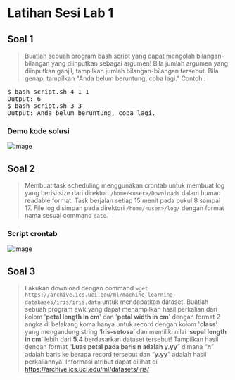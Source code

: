 # Latihan Sesi Lab 1

## Soal 1
> Buatlah sebuah program bash script yang dapat mengolah bilangan-bilangan yang diinputkan sebagai argumen! Bila jumlah argumen yang diinputkan ganjil, tampilkan jumlah bilangan-bilangan tersebut. Bila genap, tampilkan "Anda belum beruntung, coba lagi." Contoh :
<pre>
$ bash script.sh 4 1 1
Output: 6
$ bash script.sh 3 3
Output: Anda belum beruntung, coba lagi.
</pre>

### Demo kode solusi
![image](https://user-images.githubusercontent.com/43901559/111750825-49eb6d80-88c6-11eb-92eb-7b9c8bdecb14.png)

## Soal 2
> Membuat task scheduling menggunakan crontab untuk membuat log yang berisi size dari direktori `/home/<user>/Downloads` dalam human readable format. Task berjalan setiap 15 menit pada pukul 8 sampai 17. File log disimpan pada direktori `/home/<user>/log/` dengan format nama sesuai command `date`.

### Script crontab
![image](https://user-images.githubusercontent.com/43901559/111751202-c67e4c00-88c6-11eb-91d2-214d5ee9aee3.png)


## Soal 3
> Lakukan download dengan command `wget https://archive.ics.uci.edu/ml/machine-learning-databases/iris/iris.data` untuk mendapatkan dataset. Buatlah sebuah program awk yang dapat menampilkan hasil perkalian dari kolom '**petal length in cm**' dan '**petal width in cm**' dengan format 2 angka di belakang koma hanya untuk record dengan kolom '**class**' yang mengandung string ‘**Iris-setosa**’ dan memiliki nilai ‘**sepal length in cm**’ lebih dari **5.4** berdasarkan dataset tersebut! Tampilkan hasil dengan format “**Luas petal pada baris n adalah y.yy**” dimana “**n**” adalah baris ke berapa record tersebut dan “**y.yy**” adalah hasil perkaliannya. Informasi atribut dapat dilihat di https://archive.ics.uci.edu/ml/datasets/iris/
